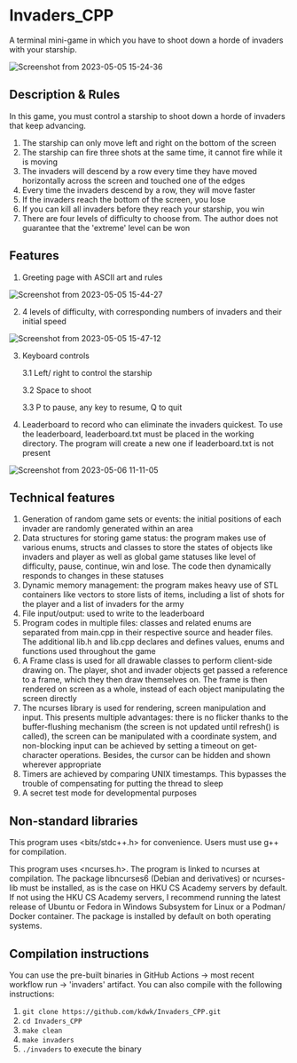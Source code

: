 # Invaders_CPP 
A terminal mini-game in which you have to shoot down a horde of invaders with your starship.

![Screenshot from 2023-05-05 15-24-36](https://user-images.githubusercontent.com/39268094/236399174-e76186be-286a-45a0-a561-bc8b2c0a3fa3.png)

## Description & Rules
In this game, you must control a starship to shoot down a horde of invaders that keep advancing.

1. The starship can only move left and right on the bottom of the screen
2. The starship can fire three shots at the same time, it cannot fire while it is moving
3. The invaders will descend by a row every time they have moved horizontally across the screen and touched one of the edges
4. Every time the invaders descend by a row, they will move faster
5. If the invaders reach the bottom of the screen, you lose
6. If you can kill all invaders before they reach your starship, you win
7. There are four levels of difficulty to choose from. The author does not guarantee that the 'extreme' level can be won

## Features
1. Greeting page with ASCII art and rules

![Screenshot from 2023-05-05 15-44-27](https://user-images.githubusercontent.com/39268094/236402819-eb90c288-c3ca-4d6d-8f71-66713a6901d5.png)

2. 4 levels of difficulty, with corresponding numbers of invaders and their initial speed

![Screenshot from 2023-05-05 15-47-12](https://user-images.githubusercontent.com/39268094/236403354-5a9a9029-d3e7-45d2-a622-db0be2490ebf.png)

3. Keyboard controls

    3.1 Left/ right to control the starship
  
    3.2 Space to shoot
  
    3.3 P to pause, any key to resume, Q to quit

4. Leaderboard to record who can eliminate the invaders quickest. To use the leaderboard, leaderboard.txt must be placed in the working directory. The program will create a new one if leaderboard.txt is not present

![Screenshot from 2023-05-06 11-11-05](https://user-images.githubusercontent.com/39268094/236595690-cbabd982-ed89-44d0-b05b-133aff6f87fd.png)

## Technical features
1. Generation of random game sets or events: the initial positions of each invader are randomly generated within an area
2. Data structures for storing game status: the program makes use of various enums, structs and classes to store the states of objects like invaders and player as well as global game statuses like level of difficulty, pause, continue, win and lose. The code then dynamically responds to changes in these statuses
3. Dynamic memory management: the program makes heavy use of STL containers like vectors to store lists of items, including a list of shots for the player and a list of invaders for the army
4. File input/output: used to write to the leaderboard
5. Program codes in multiple files: classes and related enums are separated from main.cpp in their respective source and header files. The additional lib.h and lib.cpp declares and defines values, enums and functions used throughout the game
6. A Frame class is used for all drawable classes to perform client-side drawing on. The player, shot and invader objects get passed a reference to a frame, which they then draw themselves on. The frame is then rendered on screen as a whole, instead of each object manipulating the screen directly
7. The ncurses library is used for rendering, screen manipulation and input. This presents multiple advantages: there is no flicker thanks to the buffer-flushing mechanism (the screen is not updated until refresh() is called), the screen can be manipulated with a coordinate system, and non-blocking input can be achieved by setting a timeout on get-character operations. Besides, the cursor can be hidden and shown wherever appropriate
8. Timers are achieved by comparing UNIX timestamps. This bypasses the trouble of compensating for putting the thread to sleep
9. A secret test mode for developmental purposes

## Non-standard libraries
This program uses <bits/stdc++.h> for convenience. Users must use g++ for compilation.

This program uses <ncurses.h>. The program is linked to ncurses at compilation. The package libncurses6 (Debian and derivatives) or ncurses-lib must be installed, as is the case on HKU CS Academy servers by default. If not using the HKU CS Academy servers, I recommend running the latest release of Ubuntu or Fedora in Windows Subsystem for Linux or a Podman/ Docker container. The package is installed by default on both operating systems.

## Compilation instructions
You can use the pre-built binaries in GitHub Actions -> most recent workflow run -> 'invaders' artifact. You can also compile with the following instructions:

1. `git clone https://github.com/kdwk/Invaders_CPP.git`
2. `cd Invaders_CPP`
3. `make clean`
4. `make invaders`
5. `./invaders` to execute the binary
